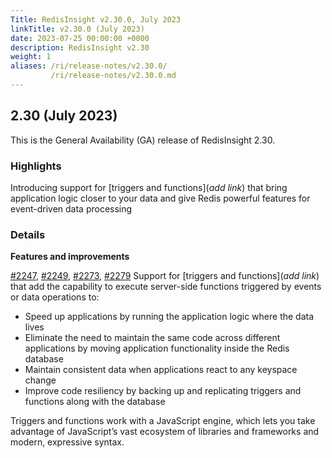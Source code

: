 ```yaml
---
Title: RedisInsight v2.30.0, July 2023
linkTitle: v2.30.0 (July 2023)
date: 2023-07-25 00:00:00 +0000
description: RedisInsight v2.30
weight: 1
aliases: /ri/release-notes/v2.30.0/
         /ri/release-notes/v2.30.0.md
---
```

## 2.30 (July 2023)
This is the General Availability (GA) release of RedisInsight 2.30.

### Highlights
Introducing support for [triggers and functions](_add link_) that bring application logic closer to your data and give Redis powerful features for event-driven data processing

### Details

**Features and improvements**

[#2247](https://github.com/RedisInsight/RedisInsight/pull/2247), [#2249](https://github.com/RedisInsight/RedisInsight/pull/2249), [#2273](https://github.com/RedisInsight/RedisInsight/pull/2273), [#2279](https://github.com/RedisInsight/RedisInsight/pull/2279) Support for [triggers and functions](_add link_) that add the capability to execute server-side functions triggered by events or data operations to:
 - Speed up applications by running the application logic where the data lives
 - Eliminate the need to maintain the same code across different applications by moving application functionality inside the Redis database
 - Maintain consistent data when applications react to any keyspace change
 - Improve code resiliency by backing up and replicating triggers and functions along with the database

Triggers and functions work with a JavaScript engine, which lets you take advantage of JavaScript’s vast ecosystem of libraries and frameworks and modern, expressive syntax.
